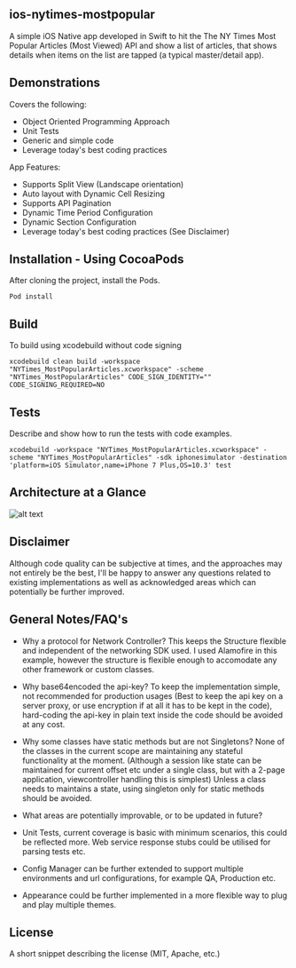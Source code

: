 ## ios-nytimes-mostpopular

A simple iOS Native app developed in Swift to hit the The NY Times Most Popular Articles (Most Viewed) API and show a list of articles, that shows details when items on the list are tapped (a typical master/detail app).

## Demonstrations

Covers the following:
* Object Oriented Programming Approach 
* Unit Tests 
* Generic and simple code 
* Leverage today's best coding practices

App Features:
* Supports Split View (Landscape orientation)
* Auto layout with Dynamic Cell Resizing
* Supports API Pagination 
* Dynamic Time Period Configuration 
* Dynamic Section Configuration 
* Leverage today's best coding practices (See Disclaimer)



## Installation - Using CocoaPods

After cloning the project, install the Pods.

```
Pod install
```

## Build

To build using xcodebuild without code signing
```
xcodebuild clean build -workspace "NYTimes_MostPopularArticles.xcworkspace" -scheme "NYTimes_MostPopularArticles" CODE_SIGN_IDENTITY="" CODE_SIGNING_REQUIRED=NO
```


## Tests

Describe and show how to run the tests with code examples.
```
xcodebuild -workspace "NYTimes_MostPopularArticles.xcworkspace" -scheme "NYTimes_MostPopularArticles" -sdk iphonesimulator -destination 'platform=iOS Simulator,name=iPhone 7 Plus,OS=10.3' test
```


## Architecture at a Glance

![alt text](https://raw.githubusercontent.com/username/projectname/branch/path/to/img.png)


## Disclaimer

Although code quality can be subjective at times, and the approaches may not entirely be the best, I'll be happy to answer any questions related to existing implementations as well as acknowledged areas which can potentially be further improved.

## General Notes/FAQ's

* Why a protocol for Network Controller?
This keeps the Structure flexible and independent of the networking SDK used. I used Alamofire in this example, however the structure is flexible enough to accomodate any other framework or custom classes.

* Why base64encoded the api-key?
To keep the implementation simple, not recommended for production usages (Best to keep the api key on a server proxy, or use encryption if at all it has to be kept in the code), hard-coding the api-key in plain text inside the code should be avoided at any cost.

* Why some classes have static methods but are not Singletons?
None of the classes in the current scope are maintaining any stateful functionality at the moment. (Although a session like state can be maintained for current offset etc under a single class, but with a 2-page application, viewcontroller handling this is simplest) Unless a class needs to maintains a state, using singleton only for static methods should be avoided.

* What areas are potentially improvable, or to be updated in future?
- Unit Tests, current coverage is basic with minimum scenarios, this could be reflected more. Web service response stubs could be utilised for parsing tests etc.

- Config Manager can be further extended to support multiple environments and url configurations, for example QA, Production etc.

- Appearance could be further implemented in a more flexible way to plug and play multiple themes.

## License

A short snippet describing the license (MIT, Apache, etc.)
